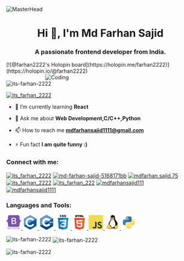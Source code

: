 ![MasterHead](https://www.pramukhdigital.com/wp-content/uploads/2018/07/New-PNC-Animated-Banners.gif)
<h1 align="center">Hi 👋, I'm Md Farhan Sajid</h1>
<h3 align="center">A passionate frontend developer from India.</h3>
[![@farhan2222's Holopin board](https://holopin.me/farhan2222)](https://holopin.io/@farhan2222)
<img align="right" alt="Coding" width="400" src="https://cdn.dribbble.com/users/1162077/screenshots/3848914/programmer.gif">

<p align="left"> <img src="https://komarev.com/ghpvc/?username=its-farhan-2222&label=Profile%20views&color=0e75b6&style=flat" alt="its-farhan-2222" /> </p>

<p align="left"> <a href="https://twitter.com/its_farhan_2222" target="blank"><img src="https://img.shields.io/twitter/follow/its_farhan_2222?logo=twitter&style=for-the-badge" alt="its_farhan_2222" /></a> </p>

- 🌱 I’m currently learning **React**

- 💬 Ask me about **Web Development,C/C++,Python**

- 📫 How to reach me **mdfarhansajid1111@gmail.com**

- ⚡ Fun fact **I am quite funny :)**

<h3 align="left">Connect with me:</h3>
<p align="left">
<a href="https://twitter.com/its_farhan_2222" target="blank"><img align="center" src="https://raw.githubusercontent.com/rahuldkjain/github-profile-readme-generator/master/src/images/icons/Social/twitter.svg" alt="its_farhan_2222" height="30" width="40" /></a>
<a href="https://linkedin.com/in/md-farhan-sajid-5168171bb" target="blank"><img align="center" src="https://raw.githubusercontent.com/rahuldkjain/github-profile-readme-generator/master/src/images/icons/Social/linked-in-alt.svg" alt="md-farhan-sajid-5168171bb" height="30" width="40" /></a>
<a href="https://fb.com/mdfarhan.sajid.75" target="blank"><img align="center" src="https://raw.githubusercontent.com/rahuldkjain/github-profile-readme-generator/master/src/images/icons/Social/facebook.svg" alt="mdfarhan.sajid.75" height="30" width="40" /></a>
<a href="https://instagram.com/its_farhan_2222" target="blank"><img align="center" src="https://raw.githubusercontent.com/rahuldkjain/github-profile-readme-generator/master/src/images/icons/Social/instagram.svg" alt="its_farhan_2222" height="30" width="40" /></a>
<a href="https://www.codechef.com/users/its_farhan_222" target="blank"><img align="center" src="https://cdn.jsdelivr.net/npm/simple-icons@3.1.0/icons/codechef.svg" alt="its_farhan_222" height="30" width="40" /></a>
<a href="https://www.hackerrank.com/mdfarhansajid111" target="blank"><img align="center" src="https://raw.githubusercontent.com/rahuldkjain/github-profile-readme-generator/master/src/images/icons/Social/hackerrank.svg" alt="mdfarhansajid111" height="30" width="40" /></a>
<a href="https://auth.geeksforgeeks.org/user/mdfarhansajid1111" target="blank"><img align="center" src="https://raw.githubusercontent.com/rahuldkjain/github-profile-readme-generator/master/src/images/icons/Social/geeks-for-geeks.svg" alt="mdfarhansajid1111" height="30" width="40" /></a>
</p>

<h3 align="left">Languages and Tools:</h3>
<p align="left"> <a href="https://getbootstrap.com" target="_blank" rel="noreferrer"> <img src="https://raw.githubusercontent.com/devicons/devicon/master/icons/bootstrap/bootstrap-plain-wordmark.svg" alt="bootstrap" width="40" height="40"/> </a> <a href="https://www.cprogramming.com/" target="_blank" rel="noreferrer"> <img src="https://raw.githubusercontent.com/devicons/devicon/master/icons/c/c-original.svg" alt="c" width="40" height="40"/> </a> <a href="https://www.w3schools.com/cpp/" target="_blank" rel="noreferrer"> <img src="https://raw.githubusercontent.com/devicons/devicon/master/icons/cplusplus/cplusplus-original.svg" alt="cplusplus" width="40" height="40"/> </a> <a href="https://www.w3schools.com/css/" target="_blank" rel="noreferrer"> <img src="https://raw.githubusercontent.com/devicons/devicon/master/icons/css3/css3-original-wordmark.svg" alt="css3" width="40" height="40"/> </a> <a href="https://www.w3.org/html/" target="_blank" rel="noreferrer"> <img src="https://raw.githubusercontent.com/devicons/devicon/master/icons/html5/html5-original-wordmark.svg" alt="html5" width="40" height="40"/> </a> <a href="https://developer.mozilla.org/en-US/docs/Web/JavaScript" target="_blank" rel="noreferrer"> <img src="https://raw.githubusercontent.com/devicons/devicon/master/icons/javascript/javascript-original.svg" alt="javascript" width="40" height="40"/> </a> <a href="https://www.linux.org/" target="_blank" rel="noreferrer"> <img src="https://raw.githubusercontent.com/devicons/devicon/master/icons/linux/linux-original.svg" alt="linux" width="40" height="40"/> </a> <a href="https://www.python.org" target="_blank" rel="noreferrer"> <img src="https://raw.githubusercontent.com/devicons/devicon/master/icons/python/python-original.svg" alt="python" width="40" height="40"/> </a> </p>

<p><img align="left" src="https://github-readme-stats.vercel.app/api/top-langs?username=its-farhan-2222&show_icons=true&locale=en&layout=compact" alt="its-farhan-2222" /></p>

<p>&nbsp;<img align="center" src="https://github-readme-stats.vercel.app/api?username=its-farhan-2222&show_icons=true&locale=en" alt="its-farhan-2222" /></p>

<p><img align="center" src="https://github-readme-streak-stats.herokuapp.com/?user=its-farhan-2222&" alt="its-farhan-2222" /></p>

